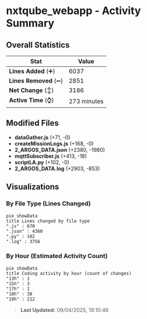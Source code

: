 # nxtqube_webapp - Activity Summary 

## Overall Statistics

| Stat                   | Value                                                             |
| ---------------------- | ----------------------------------------------------------------- |
| **Lines Added** (➕)   | 6037                                          |
| **Lines Removed** (➖) | 2851                                        |
| **Net Change** (↕)    | 3186                |
| **Active Time** (⌚)   | 273 minutes |


## Modified Files
- **dataGather.js** (+71, -0)
- **createMissionLogs.js** (+168, -0)
- **2_ARGOS_DATA.json** (+2380, -1980)
- **mqttSubscriber.js** (+413, -18)
- **scriptLA.py** (+102, -0)
- **2_ARGOS_DATA.log** (+2903, -853)

## Visualizations

### By File Type (Lines Changed)

```mermaid
pie showData
title Lines changed by file type
".js" : 670
".json" : 4360
".py" : 102
".log" : 3756
```

### By Hour (Estimated Activity Count)

```mermaid
pie showData
title Coding activity by hour (count of changes)
"13h" : 1
"15h" : 3
"17h" : 1
"18h" : 38
"19h" : 212
```


> **Last Updated:** 09/04/2025, 19:10:46